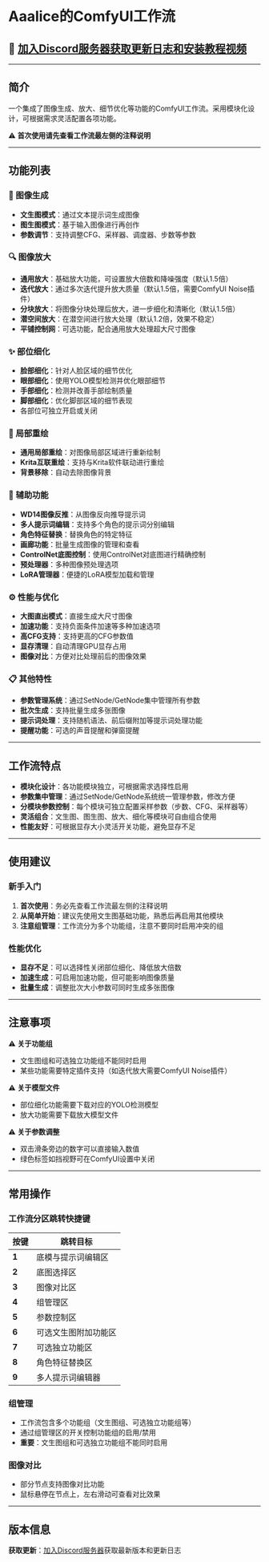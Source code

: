 # Aaalice的ComfyUI工作流

## **📢 [加入Discord服务器获取更新日志和安装教程视频](https://discord.gg/aaalice)**

---

## 简介

一个集成了图像生成、放大、细节优化等功能的ComfyUI工作流。采用模块化设计，可根据需求灵活配置各项功能。

⚠️ **首次使用请先查看工作流最左侧的注释说明**

---

## 功能列表

### 🎨 图像生成
- **文生图模式**：通过文本提示词生成图像
- **图生图模式**：基于输入图像进行再创作
- **参数调节**：支持调整CFG、采样器、调度器、步数等参数

### 🔍 图像放大
- **通用放大**：基础放大功能，可设置放大倍数和降噪强度（默认1.5倍）
- **迭代放大**：通过多次迭代提升放大质量（默认1.5倍，需要ComfyUI Noise插件）
- **分块放大**：将图像分块处理后放大，进一步细化和清晰化（默认1.5倍）
- **潜空间放大**：在潜空间进行放大处理（默认1.2倍，效果不稳定）
- **平铺控制网**：可选功能，配合通用放大处理超大尺寸图像

### ✨ 部位细化
- **脸部细化**：针对人脸区域的细节优化
- **眼部细化**：使用YOLO模型检测并优化眼部细节
- **手部细化**：检测并改善手部绘制质量
- **脚部细化**：优化脚部区域的细节表现
- 各部位可独立开启或关闭

### 🎯 局部重绘
- **通用局部重绘**：对图像局部区域进行重新绘制
- **Krita互联重绘**：支持与Krita软件联动进行重绘
- **背景移除**：自动去除图像背景

### 🔧 辅助功能
- **WD14图像反推**：从图像反向推导提示词
- **多人提示词编辑**：支持多个角色的提示词分别编辑
- **角色特征替换**：替换角色的特定特征
- **画廊功能**：批量生成图像的管理和查看
- **ControlNet底图控制**：使用ControlNet对底图进行精确控制
- **预处理器**：多种图像预处理选项
- **LoRA管理器**：便捷的LoRA模型加载和管理

### ⚙️ 性能与优化
- **大图直出模式**：直接生成大尺寸图像
- **加速功能**：支持负面条件加速等多种加速选项
- **高CFG支持**：支持更高的CFG参数值
- **显存清理**：自动清理GPU显存占用
- **图像对比**：方便对比处理前后的图像效果

### 📋 其他特性
- **参数管理系统**：通过SetNode/GetNode集中管理所有参数
- **批次生成**：支持批量生成多张图像
- **提示词处理**：支持随机语法、前后缀附加等提示词处理功能
- **提醒功能**：可选的声音提醒和弹窗提醒

---

## 工作流特点

- **模块化设计**：各功能模块独立，可根据需求选择性启用
- **参数集中管理**：通过SetNode/GetNode系统统一管理参数，修改方便
- **分模块参数控制**：每个模块可独立配置采样参数（步数、CFG、采样器等）
- **灵活组合**：文生图、图生图、放大、细化等模块可自由组合使用
- **性能友好**：可根据显存大小灵活开关功能，避免显存不足

---

## 使用建议

### 新手入门
1. **首次使用**：务必先查看工作流最左侧的注释说明
2. **从简单开始**：建议先使用文生图基础功能，熟悉后再启用其他模块
3. **注意组管理**：工作流分为多个功能组，注意不要同时启用冲突的组

### 性能优化
- **显存不足**：可以选择性关闭部位细化、降低放大倍数
- **加速生成**：可启用加速功能，但可能影响图像质量
- **批量生成**：调整批次大小参数可同时生成多张图像

---

## 注意事项

⚠️ **关于功能组**
- 文生图组和可选独立功能组不能同时启用
- 某些功能需要特定插件支持（如迭代放大需要ComfyUI Noise插件）

⚠️ **关于模型文件**
- 部位细化功能需要下载对应的YOLO检测模型
- 放大功能需要下载放大模型文件

⚠️ **关于参数调整**
- 双击滑条旁边的数字可以直接输入数值
- 绿色标签如挡视野可在ComfyUI设置中关闭

---

## 常用操作

### 工作流分区跳转快捷键

| 按键 | 跳转目标 |
|------|----------|
| **1** | 底模与提示词编辑区 |
| **2** | 底图选择区 |
| **3** | 图像对比区 |
| **4** | 组管理区 |
| **5** | 参数控制区 |
| **6** | 可选文生图附加功能区 |
| **7** | 可选独立功能区 |
| **8** | 角色特征替换区 |
| **9** | 多人提示词编辑器 |

### 组管理
- 工作流包含多个功能组（文生图组、可选独立功能组等）
- 通过组管理区的开关控制功能组的启用/禁用
- **重要**：文生图组和可选独立功能组不能同时启用

### 图像对比
- 部分节点支持图像对比功能
- 鼠标悬停在节点上，左右滑动可查看对比效果

---

## 版本信息

**获取更新**：[加入Discord服务器](https://discord.gg/aaalice)获取最新版本和更新日志
